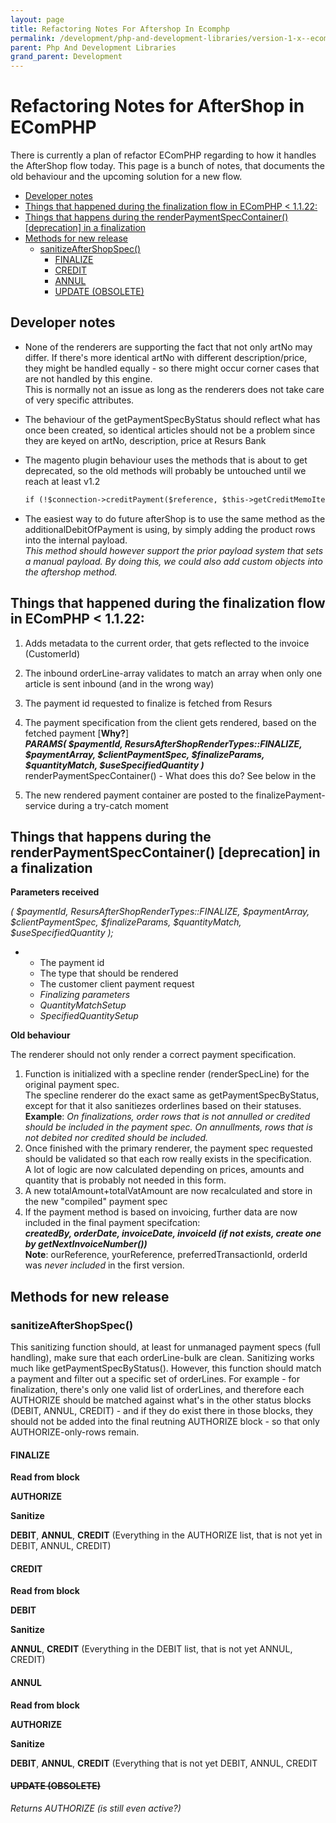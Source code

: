 ```yaml
---
layout: page
title: Refactoring Notes For Aftershop In Ecomphp
permalink: /development/php-and-development-libraries/version-1-x--ecomphp-/ecomphp--changelog/refactoring-notes-for-aftershop-in-ecomphp/
parent: Php And Development Libraries
grand_parent: Development
---
```




# Refactoring Notes for AfterShop in EComPHP 

There is currently a plan of refactor EComPHP regarding to how it
handles the AfterShop flow today. This page is a bunch of notes, that
documents the old behaviour and the upcoming solution for a new flow.

- [Developer
  notes](#refactoringnotesforaftershopinecomphp-developernotes)
- [Things that happened during the finalization flow in EComPHP \<
  1.1.22:](#refactoringnotesforaftershopinecomphp-thingsthathappenedduringthefinalizationflowinecomphp%3C1.1.22:)
- [Things that happens during the renderPaymentSpecContainer()
  \[deprecation\] in a
  finalization](#refactoringnotesforaftershopinecomphp-thingsthathappensduringtherenderpaymentspeccontainer()%5Bdeprecation%5Dinafinalization)
- [Methods for new
  release](#refactoringnotesforaftershopinecomphp-methodsfornewrelease)
  - [sanitizeAfterShopSpec()](#refactoringnotesforaftershopinecomphp-sanitizeaftershopspec())
    - [FINALIZE](#refactoringnotesforaftershopinecomphp-finalize)
    - [CREDIT](#refactoringnotesforaftershopinecomphp-credit)
    - [ANNUL](#refactoringnotesforaftershopinecomphp-annul)
    - [UPDATE
      (OBSOLETE)](#refactoringnotesforaftershopinecomphp-update(obsolete))

## Developer notes
- None of the renderers are supporting the fact that not only artNo may
  differ. If there's more identical artNo with different
  description/price, they might be handled equally - so there might
  occur corner cases that are not handled by this engine.  
  This is normally not an issue as long as the renderers does not take
  care of very specific attributes.
- The behaviour of the getPaymentSpecByStatus should reflect what has
  once been created, so identical articles should not be a problem since
  they are keyed on artNo, description, price at Resurs Bank
- The magento plugin behaviour uses the methods that is about to get
  deprecated, so the old methods will probably be untouched until we
  reach at least v1.2

  ```xml
  if (!$connection->creditPayment($reference, $this->getCreditMemoItems($subject), array(), false, true)) {}
  ```
- The easiest way to do future afterShop is to use the same method as
  the additionalDebitOfPayment is using, by simply adding the product
  rows into the internal payload.  
  *This method should however support the prior payload system that sets
  a manual payload. By doing this, we could also add custom objects into
  the aftershop method.*

## Things that happened during the finalization flow in EComPHP \< 1.1.22:
1.  Adds metadata to the current order, that gets reflected to the
    invoice (CustomerId)
2.  The inbound orderLine-array validates to match an array when only
    one article is sent inbound (and in the wrong way)
3.  The payment id requested to finalize is fetched from Resurs
4.  The payment specification from the client gets rendered, based on
    the fetched payment \[**Why?**\]  
    ***PARAMS( \$paymentId, ResursAfterShopRenderTypes::FINALIZE,
    \$paymentArray, \$clientPaymentSpec, \$finalizeParams,
    \$quantityMatch, \$useSpecifiedQuantity )***  
    renderPaymentSpecContainer() - What does this do? See below in the 

5.  The new rendered payment container are posted to the
    finalizePayment-service during a try-catch moment

##  Things that happens during the renderPaymentSpecContainer() \[deprecation\] in a finalization
**Parameters received**

*( \$paymentId, ResursAfterShopRenderTypes::FINALIZE, \$paymentArray,
\$clientPaymentSpec, \$finalizeParams, \$quantityMatch,
\$useSpecifiedQuantity );*

- - The payment id
  - The type that should be rendered
  - The customer client payment request
  - *Finalizing parameters*
  - *QuantityMatchSetup*
  - *SpecifiedQuantitySetup*

**Old behaviour**

The renderer should not only render a correct payment specification.

1.  Function is initialized with a specline render (renderSpecLine) for
    the original payment spec.  
    The specline renderer do the exact same as getPaymentSpecByStatus,
    except for that it also sanitiezes orderlines based on their
    statuses.  
    **Example**: *On finalizations, order rows that is not annulled or
    credited should be included in the payment spec. On annullments,
    rows that is not debited nor credited should be included.*
2.  Once finished with the primary renderer, the payment spec requested
    should be validated so that each row really exists in the
    specification.  
    A lot of logic are now calculated depending on prices, amounts and
    quantity that is probably not needed in this form.
3.  A new totalAmount+totalVatAmount are now recalculated and store in
    the new "compiled" payment spec
4.  If the payment method is based on invoicing, further data are now
    included in the final payment specifcation:  
    ***createdBy, orderDate, invoiceDate, invoiceId (if not exists,
    create one by getNextInvoiceNumber())***  
    **Note**: ourReference, yourReference, preferredTransactionId,
    orderId was *never included* in the first version.
##  Methods for new release
###  sanitizeAfterShopSpec()
This sanitizing function should, at least for unmanaged payment specs
(full handling), make sure that each orderLine-bulk are clean.
Sanitizing works much like getPaymentSpecByStatus(). However, this
function should match a payment and filter out a specific set of
orderLines. For example - for finalization, there's only one valid list
of orderLines, and therefore each AUTHORIZE should be matched against
what's in the other status blocks (DEBIT, ANNUL, CREDIT) - and if they
do exist there in those blocks, they should not be added into the final
reutning AUTHORIZE block - so that only AUTHORIZE-only-rows remain.

#### FINALIZE
**Read from block**

**AUTHORIZE**

**Sanitize**

**DEBIT**, **ANNUL**, **CREDIT** (Everything in the AUTHORIZE list, that
is not yet in DEBIT, ANNUL, CREDIT)

#### CREDIT
**Read from block**

**DEBIT**

**Sanitize**

**ANNUL**, **CREDIT** (Everything in the DEBIT list, that is not yet
ANNUL, CREDIT)

#### ANNUL
**Read from block**

**AUTHORIZE**

**Sanitize**

**DEBIT**, **ANNUL**, **CREDIT** (Everything that is not yet DEBIT,
ANNUL, CREDIT

#### ~~UPDATE (OBSOLETE)~~
*Returns AUTHORIZE (is still even active?)*

